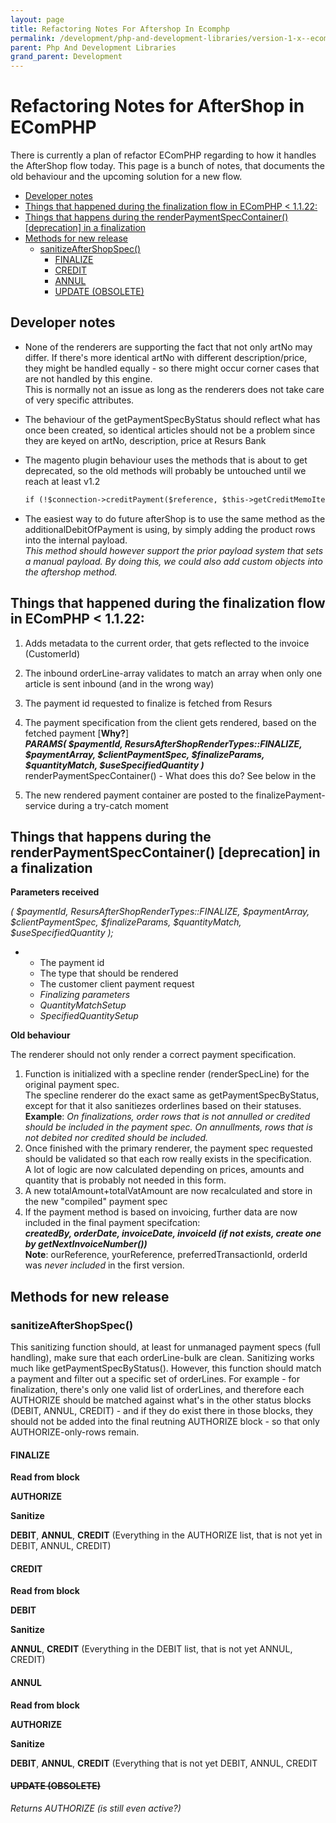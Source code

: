 ```yaml
---
layout: page
title: Refactoring Notes For Aftershop In Ecomphp
permalink: /development/php-and-development-libraries/version-1-x--ecomphp-/ecomphp--changelog/refactoring-notes-for-aftershop-in-ecomphp/
parent: Php And Development Libraries
grand_parent: Development
---
```




# Refactoring Notes for AfterShop in EComPHP 

There is currently a plan of refactor EComPHP regarding to how it
handles the AfterShop flow today. This page is a bunch of notes, that
documents the old behaviour and the upcoming solution for a new flow.

- [Developer
  notes](#refactoringnotesforaftershopinecomphp-developernotes)
- [Things that happened during the finalization flow in EComPHP \<
  1.1.22:](#refactoringnotesforaftershopinecomphp-thingsthathappenedduringthefinalizationflowinecomphp%3C1.1.22:)
- [Things that happens during the renderPaymentSpecContainer()
  \[deprecation\] in a
  finalization](#refactoringnotesforaftershopinecomphp-thingsthathappensduringtherenderpaymentspeccontainer()%5Bdeprecation%5Dinafinalization)
- [Methods for new
  release](#refactoringnotesforaftershopinecomphp-methodsfornewrelease)
  - [sanitizeAfterShopSpec()](#refactoringnotesforaftershopinecomphp-sanitizeaftershopspec())
    - [FINALIZE](#refactoringnotesforaftershopinecomphp-finalize)
    - [CREDIT](#refactoringnotesforaftershopinecomphp-credit)
    - [ANNUL](#refactoringnotesforaftershopinecomphp-annul)
    - [UPDATE
      (OBSOLETE)](#refactoringnotesforaftershopinecomphp-update(obsolete))

## Developer notes
- None of the renderers are supporting the fact that not only artNo may
  differ. If there's more identical artNo with different
  description/price, they might be handled equally - so there might
  occur corner cases that are not handled by this engine.  
  This is normally not an issue as long as the renderers does not take
  care of very specific attributes.
- The behaviour of the getPaymentSpecByStatus should reflect what has
  once been created, so identical articles should not be a problem since
  they are keyed on artNo, description, price at Resurs Bank
- The magento plugin behaviour uses the methods that is about to get
  deprecated, so the old methods will probably be untouched until we
  reach at least v1.2

  ```xml
  if (!$connection->creditPayment($reference, $this->getCreditMemoItems($subject), array(), false, true)) {}
  ```
- The easiest way to do future afterShop is to use the same method as
  the additionalDebitOfPayment is using, by simply adding the product
  rows into the internal payload.  
  *This method should however support the prior payload system that sets
  a manual payload. By doing this, we could also add custom objects into
  the aftershop method.*

## Things that happened during the finalization flow in EComPHP \< 1.1.22:
1.  Adds metadata to the current order, that gets reflected to the
    invoice (CustomerId)
2.  The inbound orderLine-array validates to match an array when only
    one article is sent inbound (and in the wrong way)
3.  The payment id requested to finalize is fetched from Resurs
4.  The payment specification from the client gets rendered, based on
    the fetched payment \[**Why?**\]  
    ***PARAMS( \$paymentId, ResursAfterShopRenderTypes::FINALIZE,
    \$paymentArray, \$clientPaymentSpec, \$finalizeParams,
    \$quantityMatch, \$useSpecifiedQuantity )***  
    renderPaymentSpecContainer() - What does this do? See below in the 

5.  The new rendered payment container are posted to the
    finalizePayment-service during a try-catch moment

##  Things that happens during the renderPaymentSpecContainer() \[deprecation\] in a finalization
**Parameters received**

*( \$paymentId, ResursAfterShopRenderTypes::FINALIZE, \$paymentArray,
\$clientPaymentSpec, \$finalizeParams, \$quantityMatch,
\$useSpecifiedQuantity );*

- - The payment id
  - The type that should be rendered
  - The customer client payment request
  - *Finalizing parameters*
  - *QuantityMatchSetup*
  - *SpecifiedQuantitySetup*

**Old behaviour**

The renderer should not only render a correct payment specification.

1.  Function is initialized with a specline render (renderSpecLine) for
    the original payment spec.  
    The specline renderer do the exact same as getPaymentSpecByStatus,
    except for that it also sanitiezes orderlines based on their
    statuses.  
    **Example**: *On finalizations, order rows that is not annulled or
    credited should be included in the payment spec. On annullments,
    rows that is not debited nor credited should be included.*
2.  Once finished with the primary renderer, the payment spec requested
    should be validated so that each row really exists in the
    specification.  
    A lot of logic are now calculated depending on prices, amounts and
    quantity that is probably not needed in this form.
3.  A new totalAmount+totalVatAmount are now recalculated and store in
    the new "compiled" payment spec
4.  If the payment method is based on invoicing, further data are now
    included in the final payment specifcation:  
    ***createdBy, orderDate, invoiceDate, invoiceId (if not exists,
    create one by getNextInvoiceNumber())***  
    **Note**: ourReference, yourReference, preferredTransactionId,
    orderId was *never included* in the first version.
##  Methods for new release
###  sanitizeAfterShopSpec()
This sanitizing function should, at least for unmanaged payment specs
(full handling), make sure that each orderLine-bulk are clean.
Sanitizing works much like getPaymentSpecByStatus(). However, this
function should match a payment and filter out a specific set of
orderLines. For example - for finalization, there's only one valid list
of orderLines, and therefore each AUTHORIZE should be matched against
what's in the other status blocks (DEBIT, ANNUL, CREDIT) - and if they
do exist there in those blocks, they should not be added into the final
reutning AUTHORIZE block - so that only AUTHORIZE-only-rows remain.

#### FINALIZE
**Read from block**

**AUTHORIZE**

**Sanitize**

**DEBIT**, **ANNUL**, **CREDIT** (Everything in the AUTHORIZE list, that
is not yet in DEBIT, ANNUL, CREDIT)

#### CREDIT
**Read from block**

**DEBIT**

**Sanitize**

**ANNUL**, **CREDIT** (Everything in the DEBIT list, that is not yet
ANNUL, CREDIT)

#### ANNUL
**Read from block**

**AUTHORIZE**

**Sanitize**

**DEBIT**, **ANNUL**, **CREDIT** (Everything that is not yet DEBIT,
ANNUL, CREDIT

#### ~~UPDATE (OBSOLETE)~~
*Returns AUTHORIZE (is still even active?)*

